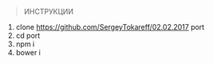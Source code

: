 > ИНСТРУКЦИИ

1. clone https://github.com/SergeyTokareff/02.02.2017 port
2. cd port
3. npm i
4. bower i